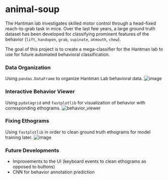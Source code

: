 # animal-soup
The Hantman lab investigates skilled motor control through a head-fixed reach-to-grab task in mice. Over the last few years, a large ground truth dataset has been developed for classifying prominent features of the behavior (`lift`, `handopen`, `grab`, `supinate`, `atmouth`, `chew`). 

The goal of this project is to create a mega-classifier for the Hantman lab to use for future automated behavioral classification.

### Data Organization 
Using `pandas.DataFrame` to organize Hantman Lab behavioral data.
![image](https://github.com/hantman-lab/animal-soup/assets/69729525/177c2af0-4b6a-4202-ab3f-1f18fc8df649)

### Interactive Behavior Viewer
Using `pydatagrid` and `fastplotlib` for visualization of behavior with corresponding ethograms.
![behavior_viewer](https://github.com/hantman-lab/animal-soup/assets/69729525/235bf67e-88e0-4d8a-a34c-4848b48d94f8)

### Fixing Ethograms
Using `fastplotlib` in order to clean ground truth ethograms for model training later.
![image](https://github.com/hantman-lab/animal-soup/assets/69729525/a6d1d37c-5952-48b1-8fc9-9997d3346564)

### Future Developments
- Improvements to the UI (keyboard events to clean ethograms as opposed to buttons)
- CNN for behavior annotation prediction
  
